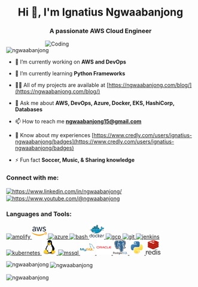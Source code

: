 <h1 align="center">Hi 👋, I'm Ignatius Ngwaabanjong</h1>
<h3 align="center">A passionate AWS Cloud Engineer</h3>
<img align="right" alt="Coding" width="400" src="https://devops.archeplay.com/app/static/media/Hero-bg-image.6db5e806.gif">

<p align="left"> <img src="https://komarev.com/ghpvc/?username=ngwaabanjong&label=Profile%20views&color=0e75b6&style=flat" alt="ngwaabanjong" /> </p>

- 🔭 I’m currently working on **AWS and DevOps**

- 🌱 I’m currently learning **Python Frameworks**

- 👨‍💻 All of my projects are available at [https://ngwaabanjong.com/blog/](https://ngwaabanjong.com/blog/)

- 💬 Ask me about **AWS, DevOps, Azure, Docker, EKS, HashiCorp, Databases**

- 📫 How to reach me **ngwaabanjong15@gmail.com**

- 📄 Know about my experiences [https://www.credly.com/users/ignatius-ngwaabanjong/badges](https://www.credly.com/users/ignatius-ngwaabanjong/badges)

- ⚡ Fun fact **Soccer, Music, & Sharing knowledge**

<h3 align="left">Connect with me:</h3>
<p align="left">
<a href="https://www.linkedin.com/in/https://www.linkedin.com/in/ngwaabanjong/" target="blank"><img align="center" src="https://raw.githubusercontent.com/rahuldkjain/github-profile-readme-generator/master/src/images/icons/Social/linked-in-alt.svg" alt="https://www.linkedin.com/in/ngwaabanjong/" height="30" width="40" /></a>
<a href="https://www.youtube.com/c/https://www.youtube.com/@ngwaabanjong" target="blank"><img align="center" src="https://raw.githubusercontent.com/rahuldkjain/github-profile-readme-generator/master/src/images/icons/Social/youtube.svg" alt="https://www.youtube.com/@ngwaabanjong" height="30" width="40" /></a>
</p>

<h3 align="left">Languages and Tools:</h3>
<p align="left"> <a href="https://aws.amazon.com/amplify/" target="_blank" rel="noreferrer"> <img src="https://docs.amplify.aws/assets/logo-dark.svg" alt="amplify" width="40" height="40"/> </a> <a href="https://aws.amazon.com" target="_blank" rel="noreferrer"> <img src="https://raw.githubusercontent.com/devicons/devicon/master/icons/amazonwebservices/amazonwebservices-original-wordmark.svg" alt="aws" width="40" height="40"/> </a> <a href="https://azure.microsoft.com/en-in/" target="_blank" rel="noreferrer"> <img src="https://www.vectorlogo.zone/logos/microsoft_azure/microsoft_azure-icon.svg" alt="azure" width="40" height="40"/> </a> <a href="https://www.gnu.org/software/bash/" target="_blank" rel="noreferrer"> <img src="https://www.vectorlogo.zone/logos/gnu_bash/gnu_bash-icon.svg" alt="bash" width="40" height="40"/> </a> <a href="https://www.docker.com/" target="_blank" rel="noreferrer"> <img src="https://raw.githubusercontent.com/devicons/devicon/master/icons/docker/docker-original-wordmark.svg" alt="docker" width="40" height="40"/> </a> <a href="https://cloud.google.com" target="_blank" rel="noreferrer"> <img src="https://www.vectorlogo.zone/logos/google_cloud/google_cloud-icon.svg" alt="gcp" width="40" height="40"/> </a> <a href="https://git-scm.com/" target="_blank" rel="noreferrer"> <img src="https://www.vectorlogo.zone/logos/git-scm/git-scm-icon.svg" alt="git" width="40" height="40"/> </a> <a href="https://www.jenkins.io" target="_blank" rel="noreferrer"> <img src="https://www.vectorlogo.zone/logos/jenkins/jenkins-icon.svg" alt="jenkins" width="40" height="40"/> </a> <a href="https://kubernetes.io" target="_blank" rel="noreferrer"> <img src="https://www.vectorlogo.zone/logos/kubernetes/kubernetes-icon.svg" alt="kubernetes" width="40" height="40"/> </a> <a href="https://www.linux.org/" target="_blank" rel="noreferrer"> <img src="https://raw.githubusercontent.com/devicons/devicon/master/icons/linux/linux-original.svg" alt="linux" width="40" height="40"/> </a> <a href="https://www.microsoft.com/en-us/sql-server" target="_blank" rel="noreferrer"> <img src="https://www.svgrepo.com/show/303229/microsoft-sql-server-logo.svg" alt="mssql" width="40" height="40"/> </a> <a href="https://www.mysql.com/" target="_blank" rel="noreferrer"> <img src="https://raw.githubusercontent.com/devicons/devicon/master/icons/mysql/mysql-original-wordmark.svg" alt="mysql" width="40" height="40"/> </a> <a href="https://www.oracle.com/" target="_blank" rel="noreferrer"> <img src="https://raw.githubusercontent.com/devicons/devicon/master/icons/oracle/oracle-original.svg" alt="oracle" width="40" height="40"/> </a> <a href="https://www.postgresql.org" target="_blank" rel="noreferrer"> <img src="https://raw.githubusercontent.com/devicons/devicon/master/icons/postgresql/postgresql-original-wordmark.svg" alt="postgresql" width="40" height="40"/> </a> <a href="https://www.python.org" target="_blank" rel="noreferrer"> <img src="https://raw.githubusercontent.com/devicons/devicon/master/icons/python/python-original.svg" alt="python" width="40" height="40"/> </a> <a href="https://redis.io" target="_blank" rel="noreferrer"> <img src="https://raw.githubusercontent.com/devicons/devicon/master/icons/redis/redis-original-wordmark.svg" alt="redis" width="40" height="40"/> </a> </p>

<p><img align="left" src="https://github-readme-stats.vercel.app/api/top-langs?username=ngwaabanjong&show_icons=true&locale=en&layout=compact" alt="ngwaabanjong" /></p>

<p>&nbsp;<img align="center" src="https://github-readme-stats.vercel.app/api?username=ngwaabanjong&show_icons=true&locale=en" alt="ngwaabanjong" /></p>

<p><img align="center" src="https://github-readme-streak-stats.herokuapp.com/?user=ngwaabanjong&" alt="ngwaabanjong" /></p>
